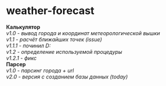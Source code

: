 # weather-forecast
**Калькулятор**  
*v1.0 - вывод города и координат метеорологической вышки*  
*v1.1 - расчёт ближайших точек (issue)*  
*v1.1.1 - починил D:*  
*v1.2 - определение используемой процедуры*  
*v1.2.1 - фикс*  
**Парсер**  
*v1.0 - парсинг города + url*  
*v2.0 - версия с созданием базы данных (today)*
